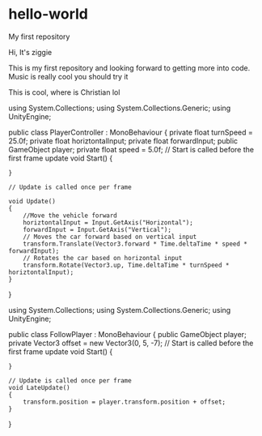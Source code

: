 # hello-world
My first repository

Hi, It's ziggie 

This is my first repository and looking forward to getting more into code.
Music is really cool you should try it

This is cool, where is Christian
lol

using System.Collections;
using System.Collections.Generic;
using UnityEngine;

public class PlayerController : MonoBehaviour
{
    private float turnSpeed = 25.0f;
    private float horiztontalInput;
    private float forwardInput;
    public GameObject player;
    private float speed = 5.0f;
    // Start is called before the first frame update
    void Start()
    {

    }

    // Update is called once per frame

    void Update()
    {
        //Move the vehicle forward
        horiztontalInput = Input.GetAxis("Horizontal");
        forwardInput = Input.GetAxis("Vertical");
        // Moves the car forward based on vertical input
        transform.Translate(Vector3.forward * Time.deltaTime * speed * forwardInput);
        // Rotates the car based on horizontal input
        transform.Rotate(Vector3.up, Time.deltaTime * turnSpeed * horiztontalInput);
    }
}




using System.Collections;
using System.Collections.Generic;
using UnityEngine;

public class FollowPlayer : MonoBehaviour
{
    public GameObject player;
    private Vector3 offset = new Vector3(0, 5, -7);
    // Start is called before the first frame update
    void Start()
    {
        
    }

    // Update is called once per frame
    void LateUpdate()
    {
        transform.position = player.transform.position + offset;
    }
}
